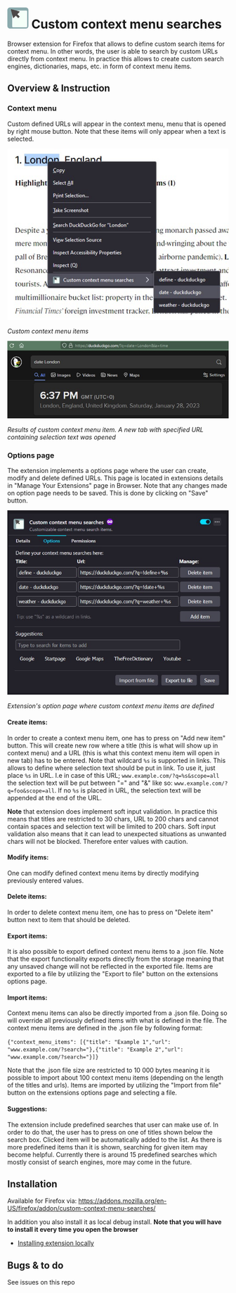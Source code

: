 # ![logo](src/icons/icon-48.png) Custom context menu searches

Browser extension for Firefox that allows to define custom search items for context menu. In other words, the user is able to search by custom URLs directly from context menu. In practice this allows to create custom search engines, dictionaries, maps, etc. in form of context menu items. 

## Overview & Instruction

### Context menu
Custom defined URLs will appear in the context menu, menu that is opened by right mouse button. Note that these items will only appear when a text is selected.

![screenshot of custom context menu items](assets/screenshot-1.jpg)

*Custom context menu items*

![screenshot of results of custom context menu item](assets/screenshot-2.jpg)

*Results of custom context menu item. A new tab with specified URL containing selection text was opened*

### Options page
The extension implements a options page where the user can create, modify and delete defined URLs. This page is located in extensions details in "Manage Your Extensions" page in Browser. Note that any changes made on option page needs to be saved. This is done by clicking on "Save" button.

![screenshot of extension's option page where custom context menu items are defined](assets/screenshot-3.jpg)

*Extension's option page where custom context menu items are defined*

#### Create items:
In order to create a context menu item, one has to press on "Add new item" button. This will create new row where a title (this is what will show up in context menu) and a URL (this is what this context menu item will open in new tab) has to be entered. Note that wildcard `%s` is supported in links. This allows to define where selection text should be put in link. To use it, just place `%s` in URL. I.e in case of this URL; `www.example.com/?q=%s&scope=all` the selection text will be put between "=" and "&" like so: `www.example.com/?q=foo&scope=all`. If no `%s` is placed in URL, the selection text will be appended at the end of the URL.

**Note** that extension does implement soft input validation. In practice this means that titles are restricted to 30 chars, URL to 200 chars and cannot contain spaces and selection text will be limited to 200 chars. Soft input validation also means that it can lead to unexpected situations as unwanted chars will not be blocked. Therefore enter values with caution.

#### Modify items:
One can modify defined context menu items by directly modifying previously entered values.

#### Delete items:
In order to delete context menu item, one has to press on "Delete item" button next to item that should be deleted.

#### Export items:
It is also possible to export defined context menu items to a .json file. Note that the export functionality exports directly from the storage meaning that any unsaved change will not be reflected in the exported file. Items are exported to a file by utilizing the "Export to file" button on the extensions options page.

#### Import items:
Context menu items can also be directly imported from a .json file. Doing so will override all previously defined items with what is defined in the file. The context menu items are defined in the .json file by following format:

`{"context_menu_items": [{"title": "Example 1","url": "www.example.com/?search="},{"title": "Example 2","url": "www.example.com/?search="}]}`  

Note that the .json file size are restricted to 10 000 bytes meaning it is possible to import about 100 context menu items (depending on the length of the titles and urls). Items are imported by utilizing the "Import from file" button on the extensions options page and selecting a file.

#### Suggestions:
The extension include predefined searches that user can make use of. In order to do that, the user has to press on one of titles shown below the search box. Clicked item will be automatically added to the list. As there is more predefined items than it is shown, searching for given item may become helpful. Currently there is around 15 predefined searches which mostly consist of search engines, more may come in the future. 

## Installation
Available for Firefox via: https://addons.mozilla.org/en-US/firefox/addon/custom-context-menu-searches/

In addition you also install it as local debug install. **Note that you will have to install it every time you open the browser**
- [Installing extension locally](https://developer.mozilla.org/en-US/docs/Mozilla/Add-ons/WebExtensions/Your_first_WebExtension#installing)


## Bugs & to do
See issues on this repo


